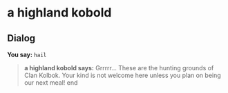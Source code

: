 # a highland kobold


## Dialog

**You say:** `hail`



>**a highland kobold says:** Grrrrr... These are the hunting grounds of Clan Kolbok. Your kind is not welcome here unless you plan on being our next meal!
end